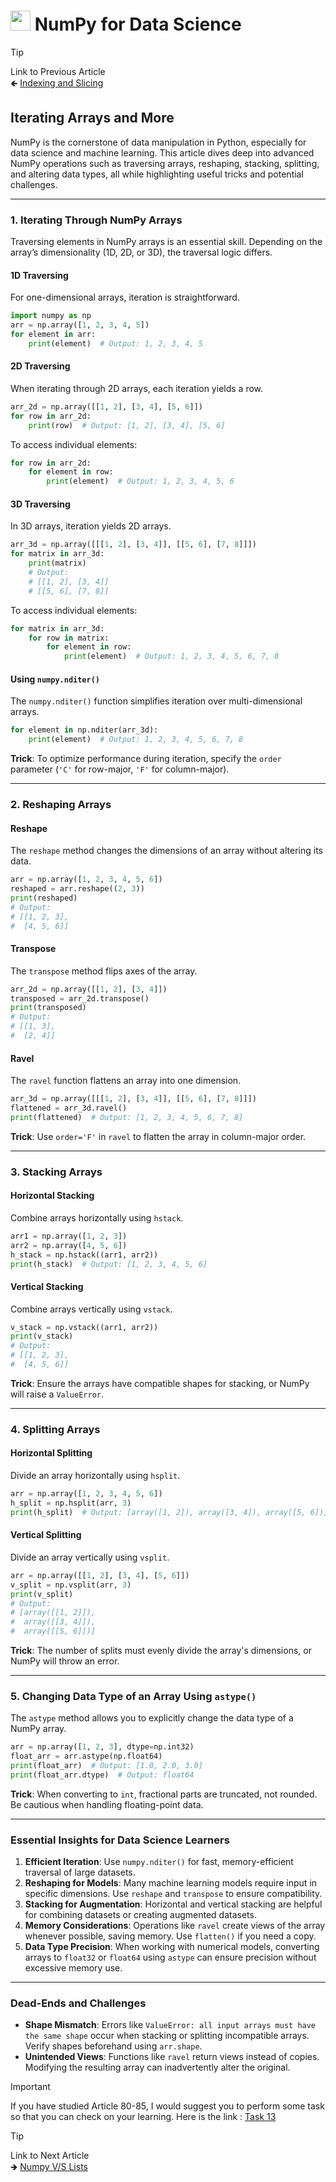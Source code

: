 # <picture> <source srcset="https://numpy.org/images/logo.svg" type="image/webp"> <img src="https://numpy.org/images/logo.svg" width="32" height="32"> </picture> NumPy for Data Science 

> [!TIP]  
> Link to Previous Article  
> 🡸 [Indexing and Slicing](/Numpy/Articles/84_indexing_and_slicing.md)

## Iterating Arrays and More

NumPy is the cornerstone of data manipulation in Python, especially for data science and machine learning. This article dives deep into advanced NumPy operations such as traversing arrays, reshaping, stacking, splitting, and altering data types, all while highlighting useful tricks and potential challenges.

---

### 1. Iterating Through NumPy Arrays

Traversing elements in NumPy arrays is an essential skill. Depending on the array’s dimensionality (1D, 2D, or 3D), the traversal logic differs.

#### 1D Traversing

For one-dimensional arrays, iteration is straightforward.

```python
import numpy as np
arr = np.array([1, 2, 3, 4, 5])
for element in arr:
    print(element)  # Output: 1, 2, 3, 4, 5
```

#### 2D Traversing

When iterating through 2D arrays, each iteration yields a row.

```python
arr_2d = np.array([[1, 2], [3, 4], [5, 6]])
for row in arr_2d:
    print(row)  # Output: [1, 2], [3, 4], [5, 6]
```

To access individual elements:

```python
for row in arr_2d:
    for element in row:
        print(element)  # Output: 1, 2, 3, 4, 5, 6
```

#### 3D Traversing

In 3D arrays, iteration yields 2D arrays.

```python
arr_3d = np.array([[[1, 2], [3, 4]], [[5, 6], [7, 8]]])
for matrix in arr_3d:
    print(matrix)
    # Output:
    # [[1, 2], [3, 4]]
    # [[5, 6], [7, 8]]
```

To access individual elements:

```python
for matrix in arr_3d:
    for row in matrix:
        for element in row:
            print(element)  # Output: 1, 2, 3, 4, 5, 6, 7, 8
```

#### Using `numpy.nditer()`

The `numpy.nditer()` function simplifies iteration over multi-dimensional arrays.

```python
for element in np.nditer(arr_3d):
    print(element)  # Output: 1, 2, 3, 4, 5, 6, 7, 8
```

**Trick**: To optimize performance during iteration, specify the `order` parameter (`'C'` for row-major, `'F'` for column-major).

---

### 2. Reshaping Arrays

#### Reshape

The `reshape` method changes the dimensions of an array without altering its data.

```python
arr = np.array([1, 2, 3, 4, 5, 6])
reshaped = arr.reshape((2, 3))
print(reshaped)
# Output:
# [[1, 2, 3],
#  [4, 5, 6]]
```

#### Transpose

The `transpose` method flips axes of the array.

```python
arr_2d = np.array([[1, 2], [3, 4]])
transposed = arr_2d.transpose()
print(transposed)
# Output:
# [[1, 3],
#  [2, 4]]
```

#### Ravel

The `ravel` function flattens an array into one dimension.

```python
arr_3d = np.array([[[1, 2], [3, 4]], [[5, 6], [7, 8]]])
flattened = arr_3d.ravel()
print(flattened)  # Output: [1, 2, 3, 4, 5, 6, 7, 8]
```

**Trick**: Use `order='F'` in `ravel` to flatten the array in column-major order.

---

### 3. Stacking Arrays

#### Horizontal Stacking

Combine arrays horizontally using `hstack`.

```python
arr1 = np.array([1, 2, 3])
arr2 = np.array([4, 5, 6])
h_stack = np.hstack((arr1, arr2))
print(h_stack)  # Output: [1, 2, 3, 4, 5, 6]
```

#### Vertical Stacking

Combine arrays vertically using `vstack`.

```python
v_stack = np.vstack((arr1, arr2))
print(v_stack)
# Output:
# [[1, 2, 3],
#  [4, 5, 6]]
```

**Trick**: Ensure the arrays have compatible shapes for stacking, or NumPy will raise a `ValueError`.

---

### 4. Splitting Arrays

#### Horizontal Splitting

Divide an array horizontally using `hsplit`.

```python
arr = np.array([1, 2, 3, 4, 5, 6])
h_split = np.hsplit(arr, 3)
print(h_split)  # Output: [array([1, 2]), array([3, 4]), array([5, 6])]
```

#### Vertical Splitting

Divide an array vertically using `vsplit`.

```python
arr = np.array([[1, 2], [3, 4], [5, 6]])
v_split = np.vsplit(arr, 3)
print(v_split)
# Output:
# [array([[1, 2]]),
#  array([[3, 4]]),
#  array([[5, 6]])]
```

**Trick**: The number of splits must evenly divide the array's dimensions, or NumPy will throw an error.

---

### 5. Changing Data Type of an Array Using `astype()`

The `astype` method allows you to explicitly change the data type of a NumPy array.

```python
arr = np.array([1, 2, 3], dtype=np.int32)
float_arr = arr.astype(np.float64)
print(float_arr)  # Output: [1.0, 2.0, 3.0]
print(float_arr.dtype)  # Output: float64
```

**Trick**: When converting to `int`, fractional parts are truncated, not rounded. Be cautious when handling floating-point data.

---

### Essential Insights for Data Science Learners

1. **Efficient Iteration**: Use `numpy.nditer()` for fast, memory-efficient traversal of large datasets.
2. **Reshaping for Models**: Many machine learning models require input in specific dimensions. Use `reshape` and `transpose` to ensure compatibility.
3. **Stacking for Augmentation**: Horizontal and vertical stacking are helpful for combining datasets or creating augmented datasets.
4. **Memory Considerations**: Operations like `ravel` create views of the array whenever possible, saving memory. Use `flatten()` if you need a copy.
5. **Data Type Precision**: When working with numerical models, converting arrays to `float32` or `float64` using `astype` can ensure precision without excessive memory use.

---

### Dead-Ends and Challenges

- **Shape Mismatch**: Errors like `ValueError: all input arrays must have the same shape` occur when stacking or splitting incompatible arrays. Verify shapes beforehand using `arr.shape`.
- **Unintended Views**: Functions like `ravel` return views instead of copies. Modifying the resulting array can inadvertently alter the original.

> [!IMPORTANT]  
> If you have studied Article 80-85, I would suggest you to perform some task so that you can check on your learning. Here is the link : [Task 13](/Numpy/Tasks/task_13.ipynb)

> [!TIP]  
> Link to Next Article  
> 🡺 [Numpy V/S Lists](/Numpy/Articles/86_numpy_vs_lists.md)